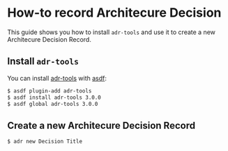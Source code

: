 # How-to record Architecure Decision

This guide shows you how to install `adr-tools` and use it to create a new Architecure Decision Record.

## Install `adr-tools`

You can install [adr-tools](https://github.com/npryce/adr-tools) with [asdf](https://github.com/asdf-vm/asdf):

```bash
$ asdf plugin-add adr-tools
$ asdf install adr-tools 3.0.0
$ asdf global adr-tools 3.0.0
```

## Create a new Architecure Decision Record

```bash
$ adr new Decision Title
```
